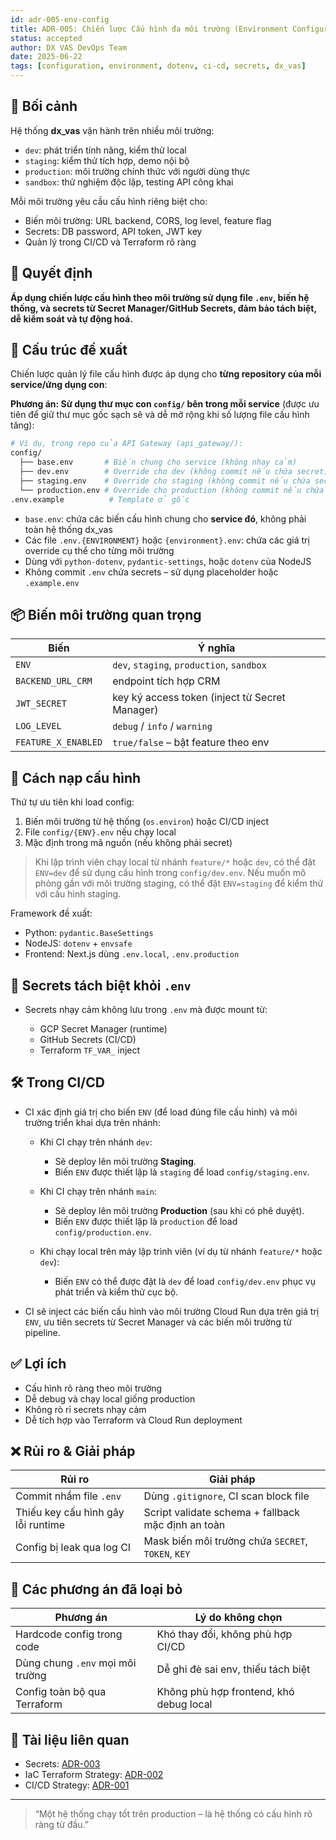 ```yaml
---
id: adr-005-env-config
title: ADR-005: Chiến lược Cấu hình đa môi trường (Environment Configuration) cho hệ thống dx_vas
status: accepted
author: DX VAS DevOps Team
date: 2025-06-22
tags: [configuration, environment, dotenv, ci-cd, secrets, dx_vas]
---
```


## 📌 Bối cảnh

Hệ thống **dx\_vas** vận hành trên nhiều môi trường:

* `dev`: phát triển tính năng, kiểm thử local
* `staging`: kiểm thử tích hợp, demo nội bộ
* `production`: môi trường chính thức với người dùng thực
* `sandbox`: thử nghiệm độc lập, testing API công khai

Mỗi môi trường yêu cầu cấu hình riêng biệt cho:

* Biến môi trường: URL backend, CORS, log level, feature flag
* Secrets: DB password, API token, JWT key
* Quản lý trong CI/CD và Terraform rõ ràng

## 🧠 Quyết định

**Áp dụng chiến lược cấu hình theo môi trường sử dụng file `.env`, biến hệ thống, và secrets từ Secret Manager/GitHub Secrets, đảm bảo tách biệt, dễ kiểm soát và tự động hoá.**

## 📁 Cấu trúc đề xuất

Chiến lược quản lý file cấu hình được áp dụng cho **từng repository của mỗi service/ứng dụng con**:

**Phương án: Sử dụng thư mục con `config/` bên trong mỗi service** (được ưu tiên để giữ thư mục gốc sạch sẽ và dễ mở rộng khi số lượng file cấu hình tăng):

```bash
# Ví dụ, trong repo của API Gateway (api_gateway/):
config/
  ├── base.env       # Biến chung cho service (không nhạy cảm)
  ├── dev.env        # Override cho dev (không commit nếu chứa secret)
  ├── staging.env    # Override cho staging (không commit nếu chứa secret)
  └── production.env # Override cho production (không commit nếu chứa secret)
.env.example          # Template ở gốc
```

* `base.env`: chứa các biến cấu hình chung cho **service đó**, không phải toàn hệ thống dx\_vas
* Các file `.env.{ENVIRONMENT}` hoặc `{environment}.env`: chứa các giá trị override cụ thể cho từng môi trường
* Dùng với `python-dotenv`, `pydantic-settings`, hoặc `dotenv` của NodeJS
* Không commit `.env` chứa secrets – sử dụng placeholder hoặc `.example.env`

## 📦 Biến môi trường quan trọng

| Biến                | Ý nghĩa                                        |
| ------------------- | ---------------------------------------------- |
| `ENV`               | `dev`, `staging`, `production`, `sandbox`      |
| `BACKEND_URL_CRM`   | endpoint tích hợp CRM                          |
| `JWT_SECRET`        | key ký access token (inject từ Secret Manager) |
| `LOG_LEVEL`         | `debug` / `info` / `warning`                   |
| `FEATURE_X_ENABLED` | `true/false` – bật feature theo env            |

## 🔧 Cách nạp cấu hình

Thứ tự ưu tiên khi load config:

1. Biến môi trường từ hệ thống (`os.environ`) hoặc CI/CD inject
2. File `config/{ENV}.env` nếu chạy local
3. Mặc định trong mã nguồn (nếu không phải secret)

> Khi lập trình viên chạy local từ nhánh `feature/*` hoặc `dev`, có thể đặt `ENV=dev` để sử dụng cấu hình trong `config/dev.env`. Nếu muốn mô phỏng gần với môi trường staging, có thể đặt `ENV=staging` để kiểm thử với cấu hình staging.

Framework đề xuất:

* Python: `pydantic.BaseSettings`
* NodeJS: `dotenv` + `envsafe`
* Frontend: Next.js dùng `.env.local`, `.env.production`

## 🔐 Secrets tách biệt khỏi `.env`

* Secrets nhạy cảm không lưu trong `.env` mà được mount từ:

  * GCP Secret Manager (runtime)
  * GitHub Secrets (CI/CD)
  * Terraform `TF_VAR_` inject

## 🛠 Trong CI/CD

* CI xác định giá trị cho biến `ENV` (để load đúng file cấu hình) và môi trường triển khai dựa trên nhánh:

  * Khi CI chạy trên nhánh `dev`:

    * Sẽ deploy lên môi trường **Staging**.
    * Biến `ENV` được thiết lập là `staging` để load `config/staging.env`.
  * Khi CI chạy trên nhánh `main`:

    * Sẽ deploy lên môi trường **Production** (sau khi có phê duyệt).
    * Biến `ENV` được thiết lập là `production` để load `config/production.env`.
  * Khi chạy local trên máy lập trình viên (ví dụ từ nhánh `feature/*` hoặc `dev`):

    * Biến `ENV` có thể được đặt là `dev` để load `config/dev.env` phục vụ phát triển và kiểm thử cục bộ.

* CI sẽ inject các biến cấu hình vào môi trường Cloud Run dựa trên giá trị `ENV`, ưu tiên secrets từ Secret Manager và các biến môi trường từ pipeline.

## ✅ Lợi ích

* Cấu hình rõ ràng theo môi trường
* Dễ debug và chạy local giống production
* Không rò rỉ secrets nhạy cảm
* Dễ tích hợp vào Terraform và Cloud Run deployment

## ❌ Rủi ro & Giải pháp

| Rủi ro                             | Giải pháp                                          |
| ---------------------------------- | -------------------------------------------------- |
| Commit nhầm file `.env`            | Dùng `.gitignore`, CI scan block file              |
| Thiếu key cấu hình gây lỗi runtime | Script validate schema + fallback mặc định an toàn |
| Config bị leak qua log CI          | Mask biến môi trường chứa `SECRET`, `TOKEN`, `KEY` |

## 🔄 Các phương án đã loại bỏ

| Phương án                        | Lý do không chọn                        |
| -------------------------------- | --------------------------------------- |
| Hardcode config trong code       | Khó thay đổi, không phù hợp CI/CD       |
| Dùng chung `.env` mọi môi trường | Dễ ghi đè sai env, thiếu tách biệt      |
| Config toàn bộ qua Terraform     | Không phù hợp frontend, khó debug local |

## 📎 Tài liệu liên quan

* Secrets: [ADR-003](./adr-003-secrets.md)
* IaC Terraform Strategy: [ADR-002](./adr-002-iac.md)
* CI/CD Strategy: [ADR-001](./adr-001-ci-cd.md)

---

> “Một hệ thống chạy tốt trên production – là hệ thống có cấu hình rõ ràng từ đầu.”
